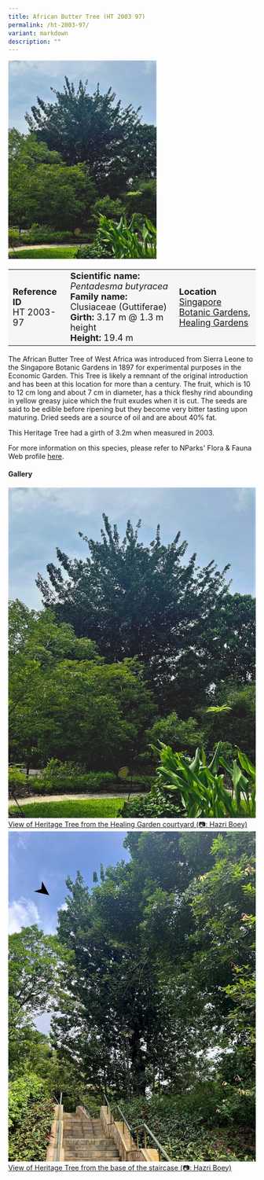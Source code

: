 ```yaml
---
title: African Butter Tree (HT 2003 97)
permalink: /ht-2003-97/
variant: markdown
description: ""
---
```

<div class="isomer-image-wrapper">
<img style="width: 60%" src="/images/Heritage_trees_photos/penbut_ht2003-97_habit.jpg">
</div><table style="minWidth: 100px; font-size: 18px; background: #F4F6F7">
<tbody><tr>
<td rowspan="1" colspan="1">
<strong>Reference ID</strong>
<br>HT 2003-97
</td>
<td rowspan="1" colspan="1">
	<strong>Scientific name:</strong> <em>Pentadesma butyracea</em>
<br><strong>Family name: </strong>Clusiaceae (Guttiferae)
<br><strong>Girth: </strong>3.17 m @ 1.3 m height
<br><strong>Height: </strong>19.4 m
</td>
<td rowspan="1" colspan="1">
<strong>Location</strong><a href="https://www.onemap.gov.sg/?lat=1.3169630000022665&amp;lng=103.81734600000291">
 <br>Singapore Botanic Gardens,<br>Healing Gardens</a>
</td>
</tr>
</tbody>
</table>
<p>The African Butter Tree of West Africa was introduced from Sierra Leone to the Singapore Botanic Gardens in 1897 for experimental purposes in the Economic Garden. This Tree is likely a remnant of the original introduction and has been at this location for more than a century. The fruit, which is 10 to 12 cm long and about 7 cm in diameter, has a thick fleshy rind abounding in yellow greasy juice which the fruit exudes when it is cut. The seeds are said to be edible before ripening but they become very bitter tasting upon maturing. Dried seeds are a source of oil and are about 40% fat.</p>
  
<p>This Heritage Tree had a girth of 3.2m when measured in 2003.</p>

<p>For more information on this species, please refer to NParks' Flora &amp; Fauna Web profile <a href="https://www.nparks.gov.sg/florafaunaweb/flora/4/5/4532">here</a>.</p>

<h4><b>Gallery</b></h4>
<div class="isomer-card-grid">
<a href="/images/Heritage_trees_photos/penbut_ht2003-97_habit.jpg" class="isomer-card">
<div class="isomer-card-image">
<div class="isomer-image-wrapper"><img src="/images/Heritage_trees_photos/penbut_ht2003-97_habit.jpg"></div></div>
<div class="isomer-card-body"><div class="isomer-card-description">View of Heritage Tree from the Healing Garden courtyard (📷: Hazri Boey)</div></div></a>

<a href="/images/Heritage_trees_photos/penbut_ht2003-97_stair.jpg" class="isomer-card">
<div class="isomer-card-image">
<div class="isomer-image-wrapper"><img src="/images/Heritage_trees_photos/penbut_ht2003-97_stair.jpg"></div></div>
<div class="isomer-card-body"><div class="isomer-card-description">View of Heritage Tree from the base of the staircase (📷: Hazri Boey)</div></div></a></div>